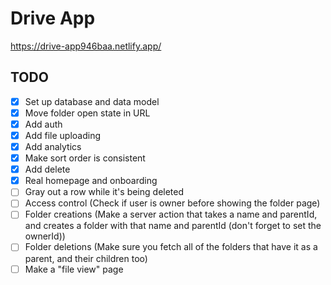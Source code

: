# Drive App
https://drive-app946baa.netlify.app/

## TODO

- [x] Set up database and data model
- [x] Move folder open state in URL
- [x] Add auth
- [x] Add file uploading
- [x] Add analytics
- [x] Make sort order is consistent
- [x] Add delete
- [x] Real homepage and onboarding
- [ ] Gray out a row while it's being deleted
- [ ] Access control (Check if user is owner before showing the folder page)
- [ ] Folder creations (Make a server action that takes a name and parentId, and creates a folder with that name and parentId (don't forget to set the ownerId))
- [ ] Folder deletions (Make sure you fetch all of the folders that have it as a parent, and their children too)
- [ ] Make a "file view" page
